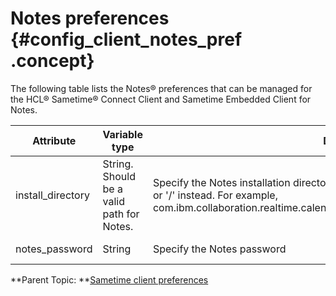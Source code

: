 # Notes preferences {#config_client_notes_pref .concept}

The following table lists the Notes® preferences that can be managed for the HCL® Sametime® Connect Client and Sametime Embedded Client for Notes.

|Attribute|Variable type|Description|Release|
|---------|-------------|-----------|-------|
|install\_directory|String. Should be a valid path for Notes.|Specify the Notes installation directory. Do not use '\\' as the file separator. Use '\\\\' or '/' instead. For example, com.ibm.collaboration.realtime.calendar.notes.connector/install\_directory=D:\\\\Notes|8.0 and later|
|notes\_password|String|Specify the Notes password|8.0 and later|

**Parent Topic: **[Sametime client preferences](config_client_pref_tables.md)

